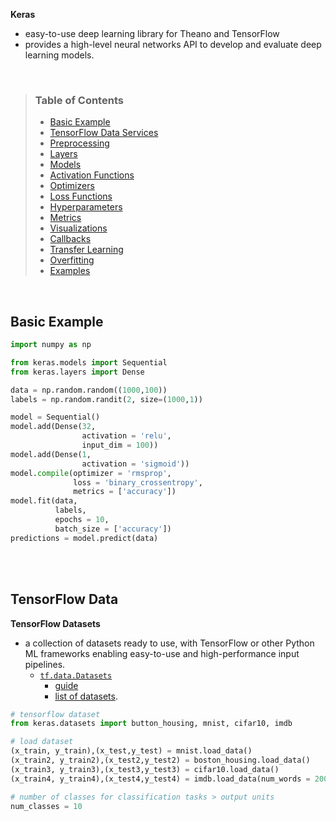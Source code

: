 **Keras** 
  - easy-to-use deep learning library for Theano and TensorFlow 
  - provides a high-level neural networks API to develop and evaluate deep learning models.

</br>

> ### Table of Contents
> * [Basic Example](#BasicExample)
> * [TensorFlow Data Services](#data)
> * [Preprocessing](#preprocessing)
> * [Layers](#layers)
> * [Models](#models)
> * [Activation Functions](#activations)
> * [Optimizers](#optimizers)
> * [Loss Functions](#loss)
> * [Hyperparameters](#parameters)
> * [Metrics](#metrics)
> * [Visualizations](#viz)
> * [Callbacks](#callbacks)
> * [Transfer Learning](#transfer)
> * [Overfitting](#overfit)
> * [Examples](#examples)

</br>


<a name="BasicExample"></a>

## Basic Example
```py
import numpy as np

from keras.models import Sequential
from keras.layers import Dense

data = np.random.random((1000,100))
labels = np.random.randit(2, size=(1000,1))

model = Sequential()
model.add(Dense(32,
                activation = 'relu',
                input_dim = 100))
model.add(Dense(1,
                activation = 'sigmoid'))
model.compile(optimizer = 'rmsprop',
              loss = 'binary_crossentropy',
              metrics = ['accuracy'])
model.fit(data,
          labels,
          epochs = 10,
          batch_size = ['accuracy'])
predictions = model.predict(data)                
```
</br>
</br>


<a name="data"></a>

## TensorFlow Data 
**TensorFlow Datasets** 
- a collection of datasets ready to use, with TensorFlow or other Python ML frameworks enabling easy-to-use and high-performance input pipelines.
  - [`tf.data.Datasets`](https://www.tensorflow.org/api_docs/python/tf/data/Dataset)
    - [guide](https://www.tensorflow.org/datasets/overview)
    - [list of datasets](https://www.tensorflow.org/datasets/catalog).


```py
# tensorflow dataset
from keras.datasets import button_housing, mnist, cifar10, imdb

# load dataset
(x_train, y_train),(x_test,y_test) = mnist.load_data()
(x_train2, y_train2),(x_test2,y_test2) = boston_housing.load_data()
(x_train3, y_train3),(x_test3,y_test3) = cifar10.load_data()
(x_train4, y_train4),(x_test4,y_test4) = imdb.load_data(num_words = 20000)

# number of classes for classification tasks > output units
num_classes = 10 
```

</br>
</br>

